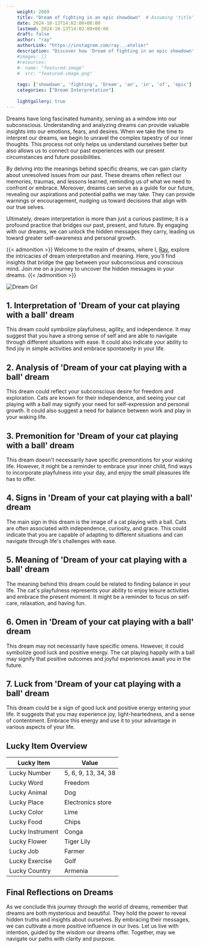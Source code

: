 ```yaml
---
    weight: 2089
    title: "Dream of fighting in an epic showdown"  # Assuming 'title' column exists
    date: 2024-10-13T14:02:00+08:00
    lastmod: 2024-10-13T14:02:00+08:00
    draft: false
    author: "ray"
    authorLink: "https://instagram.com/ray._.atelier"
    description: "Discover how 'Dream of fighting in an epic showdown' can interpret your future and uncover its significant meanings in your life."
    #images: []
    #resources:
    #- name: "featured-image"
    #  src: "featured-image.png"
    
    tags: ['showdown', 'fighting', 'Dream', 'an', 'in', 'of', 'epic']
    categories: ["Dream Interpretation"]
    
    lightgallery: true
---
```

    
Dreams have long fascinated humanity, serving as a window into our subconscious. Understanding and analyzing dreams can provide valuable insights into our emotions, fears, and desires. When we take the time to interpret our dreams, we begin to unravel the complex tapestry of our inner thoughts. This process not only helps us understand ourselves better but also allows us to connect our past experiences with our present circumstances and future possibilities.

By delving into the meanings behind specific dreams, we can gain clarity about unresolved issues from our past. These dreams often reflect our memories, traumas, and lessons learned, reminding us of what we need to confront or embrace. Moreover, dreams can serve as a guide for our future, revealing our aspirations and potential paths we may take. They can provide warnings or encouragement, nudging us toward decisions that align with our true selves.

Ultimately, dream interpretation is more than just a curious pastime; it is a profound practice that bridges our past, present, and future. By engaging with our dreams, we can unlock the hidden messages they carry, leading us toward greater self-awareness and personal growth.

{{< admonition >}}
Welcome to the realm of dreams, where I, [Ray](https://instagram.com/ray._.atelier), explore the intricacies of dream interpretation and meaning. Here, you’ll find insights that bridge the gap between your subconscious and conscious mind. Join me on a journey to uncover the hidden messages in your dreams.
{{< /admonition >}}

![Dream Grl](https://cdn.pixabay.com/photo/2017/11/02/03/35/gothic-2910057_1280.jpg "Dream Grl")

## 1. Interpretation of 'Dream of your cat playing with a ball' dream

   This dream could symbolize playfulness, agility, and independence. It may suggest that you have a strong sense of self and are able to navigate through different situations with ease. It could also indicate your ability to find joy in simple activities and embrace spontaneity in your life.

## 2. Analysis of 'Dream of your cat playing with a ball' dream

   This dream could reflect your subconscious desire for freedom and exploration. Cats are known for their independence, and seeing your cat playing with a ball may signify your need for self-expression and personal growth. It could also suggest a need for balance between work and play in your waking life.

## 3. Premonition for 'Dream of your cat playing with a ball' dream

   This dream doesn't necessarily have specific premonitions for your waking life. However, it might be a reminder to embrace your inner child, find ways to incorporate playfulness into your day, and enjoy the small pleasures life has to offer.

## 4. Signs in 'Dream of your cat playing with a ball' dream

   The main sign in this dream is the image of a cat playing with a ball. Cats are often associated with independence, curiosity, and grace. This could indicate that you are capable of adapting to different situations and can navigate through life's challenges with ease.

## 5. Meaning of 'Dream of your cat playing with a ball' dream

   The meaning behind this dream could be related to finding balance in your life. The cat's playfulness represents your ability to enjoy leisure activities and embrace the present moment. It might be a reminder to focus on self-care, relaxation, and having fun.

## 6. Omen in 'Dream of your cat playing with a ball' dream

   This dream may not necessarily have specific omens. However, it could symbolize good luck and positive energy. The cat playing happily with a ball may signify that positive outcomes and joyful experiences await you in the future.

## 7. Luck from 'Dream of your cat playing with a ball' dream

   This dream could be a sign of good luck and positive energy entering your life. It suggests that you may experience joy, light-heartedness, and a sense of contentment. Embrace this energy and use it to your advantage in various aspects of your life.

## Lucky Item Overview
| Lucky Item          | Value              |
|---------------|--------------------|
| Lucky Number        | 5, 6, 9, 13, 34, 38  |
| Lucky Word          | Freedom |
| Lucky Animal        | Dog |
| Lucky Place         | Electronics store     |
| Lucky Color         | Lime     |
| Lucky Food          | Chips      |
| Lucky Instrument    | Conga |
| Lucky Flower        | Tiger Lily    |
| Lucky Job           | Farmer       |
| Lucky Exercise      | Golf  |
| Lucky Country       | Armenia    |


##  Final Reflections on Dreams

As we conclude this journey through the world of dreams, remember that dreams are both mysterious and beautiful. They hold the power to reveal hidden truths and insights about ourselves. By embracing their messages, we can cultivate a more positive influence in our lives. Let us live with intention, guided by the wisdom our dreams offer. Together, may we navigate our paths with clarity and purpose.
